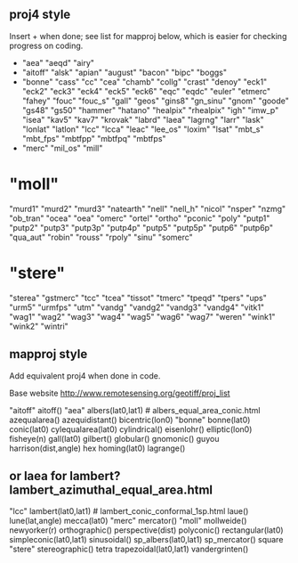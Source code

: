 ## proj4 style

Insert + when done; see list for mapproj below, which is easier for checking
progress on coding.

+ "aea"
"aeqd"
"airy"
+ "aitoff"
"alsk"
"apian"
"august"
"bacon"
"bipc"
"boggs"
+ "bonne"
"cass"
"cc"
"cea"
"chamb"
"collg"
"crast"
"denoy"
"eck1"
"eck2"
"eck3"
"eck4"
"eck5"
"eck6"
"eqc"
"eqdc"
"euler"
"etmerc"
"fahey"
"fouc"
"fouc_s"
"gall"
"geos"
"gins8"
"gn_sinu"
"gnom"
"goode"
"gs48"
"gs50"
"hammer"
"hatano"
"healpix"
"rhealpix"
"igh"
"imw_p"
"isea"
"kav5"
"kav7"
"krovak"
"labrd"
"laea"
"lagrng"
"larr"
"lask"
"lonlat"
"latlon"
"lcc"
"lcca"
"leac"
"lee_os"
"loxim"
"lsat"
"mbt_s"
"mbt_fps"
"mbtfpp"
"mbtfpq"
"mbtfps"
+ "merc"
"mil_os"
"mill"
# "moll"
"murd1"
"murd2"
"murd3"
"natearth"
"nell"
"nell_h"
"nicol"
"nsper"
"nzmg"
"ob_tran"
"ocea"
"oea"
"omerc"
"ortel"
"ortho"
"pconic"
"poly"
"putp1"
"putp2"
"putp3"
"putp3p"
"putp4p"
"putp5"
"putp5p"
"putp6"
"putp6p"
"qua_aut"
"robin"
"rouss"
"rpoly"
"sinu"
"somerc"
# "stere"
"sterea"
"gstmerc"
"tcc"
"tcea"
"tissot"
"tmerc"
"tpeqd"
"tpers"
"ups"
"urm5"
"urmfps"
"utm"
"vandg"
"vandg2"
"vandg3"
"vandg4"
"vitk1"
"wag1"
"wag2"
"wag3"
"wag4"
"wag5"
"wag6"
"wag7"
"weren"
"wink1"
"wink2"
"wintri"








## mapproj style

Add equivalent proj4 when done in code.

Base website http://www.remotesensing.org/geotiff/proj_list

"aitoff" aitoff()
"aea" albers(lat0,lat1) # albers_equal_area_conic.html
azequalarea()
azequidistant()
bicentric(lon0)
"bonne" bonne(lat0)
conic(lat0)
cylequalarea(lat0)
cylindrical()
eisenlohr()
elliptic(lon0)
fisheye(n)
gall(lat0)
gilbert()
globular()
gnomonic()
guyou
harrison(dist,angle)
hex
homing(lat0)
lagrange()
## or laea for lambert? lambert_azimuthal_equal_area.html
"lcc" lambert(lat0,lat1) # lambert_conic_conformal_1sp.html
laue()
lune(lat,angle)
mecca(lat0)
"merc" mercator()
"moll" mollweide()
newyorker(r)
orthographic()
perspective(dist)
polyconic()
rectangular(lat0)
simpleconic(lat0,lat1)
sinusoidal()
sp_albers(lat0,lat1)
sp_mercator()
square
"stere" stereographic()
tetra
trapezoidal(lat0,lat1)
vandergrinten()
